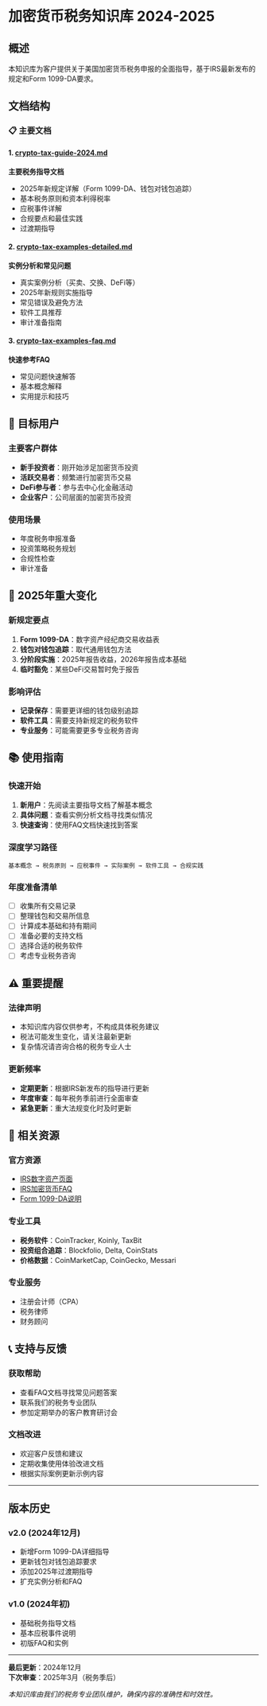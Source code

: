 # 加密货币税务知识库 2024-2025

## 概述
本知识库为客户提供关于美国加密货币税务申报的全面指导，基于IRS最新发布的规定和Form 1099-DA要求。

## 文档结构

### 📋 主要文档

#### 1. [crypto-tax-guide-2024.md](./crypto-tax-guide-2024.md)
**主要税务指导文档**
- 2025年新规定详解（Form 1099-DA、钱包对钱包追踪）
- 基本税务原则和资本利得税率
- 应税事件详解
- 合规要点和最佳实践
- 过渡期指导

#### 2. [crypto-tax-examples-detailed.md](./crypto-tax-examples-detailed.md)
**实例分析和常见问题**
- 真实案例分析（买卖、交换、DeFi等）
- 2025年新规则实施指导
- 常见错误及避免方法
- 软件工具推荐
- 审计准备指南

#### 3. [crypto-tax-examples-faq.md](./crypto-tax-examples-faq.md)
**快速参考FAQ**
- 常见问题快速解答
- 基本概念解释
- 实用提示和技巧

## 🎯 目标用户

### 主要客户群体
- **新手投资者**：刚开始涉足加密货币投资
- **活跃交易者**：频繁进行加密货币交易
- **DeFi参与者**：参与去中心化金融活动
- **企业客户**：公司层面的加密货币投资

### 使用场景
- 年度税务申报准备
- 投资策略税务规划
- 合规性检查
- 审计准备

## 🔄 2025年重大变化

### 新规定要点
1. **Form 1099-DA**：数字资产经纪商交易收益表
2. **钱包对钱包追踪**：取代通用钱包方法
3. **分阶段实施**：2025年报告收益，2026年报告成本基础
4. **临时豁免**：某些DeFi交易暂时免于报告

### 影响评估
- **记录保存**：需要更详细的钱包级别追踪
- **软件工具**：需要支持新规定的税务软件
- **专业服务**：可能需要更多专业税务咨询

## 📚 使用指南

### 快速开始
1. **新用户**：先阅读主要指导文档了解基本概念
2. **具体问题**：查看实例分析文档寻找类似情况
3. **快速查询**：使用FAQ文档快速找到答案

### 深度学习路径
```
基本概念 → 税务原则 → 应税事件 → 实际案例 → 软件工具 → 合规实践
```

### 年度准备清单
- [ ] 收集所有交易记录
- [ ] 整理钱包和交易所信息
- [ ] 计算成本基础和持有期间
- [ ] 准备必要的支持文档
- [ ] 选择合适的税务软件
- [ ] 考虑专业税务咨询

## ⚠️ 重要提醒

### 法律声明
- 本知识库内容仅供参考，不构成具体税务建议
- 税法可能发生变化，请关注最新更新
- 复杂情况请咨询合格的税务专业人士

### 更新频率
- **定期更新**：根据IRS新发布的指导进行更新
- **年度审查**：每年税务季前进行全面审查
- **紧急更新**：重大法规变化时及时更新

## 🔗 相关资源

### 官方资源
- [IRS数字资产页面](https://www.irs.gov/filing/digital-assets)
- [IRS加密货币FAQ](https://www.irs.gov/individuals/international-taxpayers/frequently-asked-questions-on-virtual-currency-transactions)
- [Form 1099-DA说明](https://www.irs.gov/forms-pubs/about-form-1099-da)

### 专业工具
- **税务软件**：CoinTracker, Koinly, TaxBit
- **投资组合追踪**：Blockfolio, Delta, CoinStats
- **价格数据**：CoinMarketCap, CoinGecko, Messari

### 专业服务
- 注册会计师（CPA）
- 税务律师
- 财务顾问

## 📞 支持与反馈

### 获取帮助
- 查看FAQ文档寻找常见问题答案
- 联系我们的税务专业团队
- 参加定期举办的客户教育研讨会

### 文档改进
- 欢迎客户反馈和建议
- 定期收集使用体验改进文档
- 根据实际案例更新示例内容

---

## 版本历史

### v2.0 (2024年12月)
- 新增Form 1099-DA详细指导
- 更新钱包对钱包追踪要求
- 添加2025年过渡期指导
- 扩充实例分析和FAQ

### v1.0 (2024年初)
- 基础税务指导文档
- 基本应税事件说明
- 初版FAQ和实例

---

**最后更新**：2024年12月  
**下次审查**：2025年3月（税务季后）

*本知识库由我们的税务专业团队维护，确保内容的准确性和时效性。*